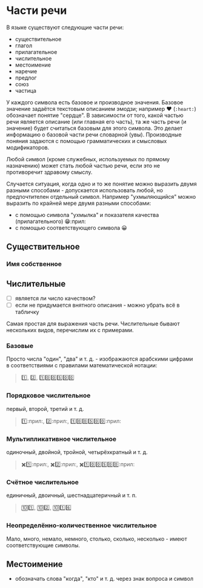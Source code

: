 # Части речи

В языке существуют следующие части речи:
- существительное
- глагол
- прилагательное
- числительное
- местоимение
- наречие
- предлог
- союз
- частица

У каждого символа есть базовое и производное значения.
Базовое значение задаётся текстовым описанием эмодзи; например :heart: (`:heart:`) обозначает понятие "сердце".
В зависимости от того, какой частью речи является описание (или главная его часть), та же часть речи (и значение) будет считаться базовым для этого символа.
Это делает информацию о базовой части речи словарной (увы).
Производные поняния задаются с помощью грамматических и смысловых модификаторов.

Любой символ (кроме служебных, используемых по прямому назначению) может стать любой частью речи, если это не противоречит здравому смыслу.

Случается ситуация, когда одно и то же понятие можно выразить двумя разными способами - допускается использовать любой, но предпочтителен отдельный символ.
Например "ухмыляющийся" можно выразить по крайней мере двумя разными способами:
- с помощью символа "ухмылка" и показателя качества (прилагательного) :grin::прил:
- с помощью соответствующего символа :grinning:


## Существительное


### Имя собственное


## Числительные

- [ ] является ли число качеством?
- [ ] если не придумается внятного описания - можно убрать всё в табличку

Самая простая для выражения часть речи.
Числительные бывают нескольких видов, перечислим их с примерами.


### Базовые

Просто числа "один", "два" и т. д. - изображаются арабскими цифрами в соответствиями с правилами математической нотации:
> :one:, :two:, :one::zero::zero::five::zero::zero:


### Порядковое числительное

первый, второй, третий и т. д.
> :one::прил:, :two::прил:, :one::zero::zero::five::zero::zero::прил:


### Мультипликативное числительное

одиночный, двойной, тройной, четырёхкратный и т. д.
> :heavy_multiplication_x::one::прил:, :heavy_multiplication_x::two::прил:, :heavy_multiplication_x::one::zero::zero::five::zero::zero::прил:


### Счётное числительное

единичный, двоичный, шестнадцатеричный и т. п.
>  :keycap_ten::one:, :keycap_ten::two:, :keycap_ten::one::six:


### Неопределённо-количественное числительное

Mало, много, немало, немного, столько, сколько, несколько - имеют соответствующие символы.


## Местоимение

- обозначать слова "когда", "кто" и т. д. через знак вопроса и символ
